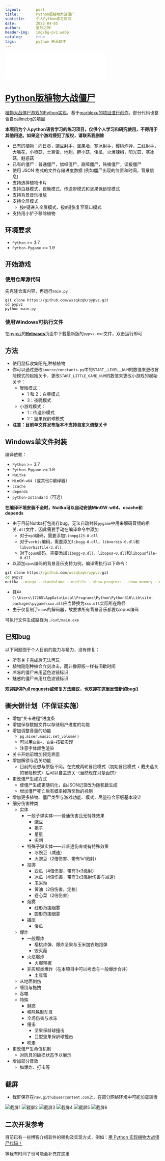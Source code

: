 ```yaml
---
layout:       post
title:        Python版植物大战僵尸
subtitle:     个人Python练习项目
date:         2022-04-05
author:       星外之神
header-img:   img/bg-pvz.webp
catalog:      true
tags:         python 开源软件
---
```


<iframe frameborder="no" border="0" marginwidth="0" marginheight="0" width="330" height="86" src="//music.163.com/outchain/player?type=2&id=3019825&auto=1&height=66"></iframe>

# [Python版植物大战僵尸](https://github.com/wszqkzqk/pypvz)

[植物大战僵尸游戏的Python实现](https://github.com/wszqkzqk/pypvz)，基于[marblexu的项目进行创作](https://github.com/marblexu/PythonPlantsVsZombies)，部分代码也整合自[callmebg的项目](https://github.com/callmebg/PythonPlantsVsZombies)
  
**本项目为个人python语言学习的练习项目，仅供个人学习和研究使用，不得用于其他用途。如果这个游戏侵犯了版权，请联系我删除**
  
* 已有的植物：向日葵，豌豆射手，坚果墙，寒冰射手，樱桃炸弹，三线射手，大嘴花，小喷菇，土豆雷，地刺，胆小菇，倭瓜，火爆辣椒，阳光菇，寒冰菇，魅惑菇
* 已有的僵尸：普通僵尸，旗帜僵尸，路障僵尸，铁桶僵尸，读报僵尸
* 使用 JSON 格式的文件存储进度数据 (例如僵尸出现的位置和时间，背景信息)
* 支持选择植物卡片
* 支持白昼模式，夜晚模式，传送带模式和坚果保龄球模式
* 支持背景音乐播放
* 支持全屏模式
  * 按`F`键进入全屏模式，按`U`键恢复至窗口模式
* 支持用小铲子移除植物

## 环境要求

* `Python` >= 3.7 
* `Python-Pygame` >= 1.9

## 开始游戏

### 使用仓库源代码

先克隆仓库内容，再运行`main.py`：

```shell
git clone https://github.com/wszqkzqk/pypvz.git
cd pypvz
python main.py
```

### 使用Windows可执行文件

在[pypvz](https://github.com/wszqkzqk/pypvz)的[**Releases**](https://github.com/wszqkzqk/pypvz/releases)页面中下载最新版的`pypvz.exe`文件，双击运行即可

## 方法

* 使用鼠标收集阳光,种植植物
* 你可以通过更改`source/constants.py`中的`START＿LEVEL＿NUM`的数值来更改冒险模式的起始关卡，更改`START_LITTLE_GAME_NUM`的数值来更改小游戏的起始关卡：
  * 冒险模式：
    * 1 和 2：白昼模式
    * 3：夜晚模式
  * 小游戏模式：
    * 1：传送带模式
    * 2：坚果保龄球模式
* **注意：目前单文件发布版本不支持自定义调整关卡**

## Windows单文件封装

编译依赖：
- `Python` >= 3.7
- `Python-Pygame` >= 1.9
- `Nuitka`
- `MinGW-w64`（或其他C编译器）
- `ccache`
- `depends`
- `python-zstandard`（可选）

**在编译环境安装不全时，Nuitka可以自动安装MinGW-w64、ccache和depends**

- 由于目前Nuitka打包尚存bug，无法自动封装`pygame`中用来解码音频的相关`.dll`文件，因此需要手动在编译命令中添加
  - 对于`mp3`编码，需要添加`libmpg123-0.dll`
  - 对于`vorbis`编码，需要添加`libogg-0.dll`，`libvorbis-0.dll`和`libvorbisfile-3.dll`
  - 对于`opus`编码，需要添加`libogg-0.dll`，`libopus-0.dll`和`libopusfile-0.dll`
- 以添加`opus`编码的背景音乐支持为例，编译需执行以下命令：

``` cmd
git clone https://github.com/wszqkzqk/pypvz.git
cd pypvz
nuitka --mingw --standalone --onefile --show-progress --show-memory --output-dir=out --windows-icon-from-ico=pypvz.ico --include-data-dir=resources=resources --include-data-file=C:\Users\17265\AppData\Local\Programs\Python\Python310\Lib\site-packages\pygame\libogg-0.dll=libogg-0.dll --include-data-file=C:\Users\17265\AppData\Local\Programs\Python\Python310\Lib\site-packages\pygame\libopus-0.dll=libopus-0.dll --include-data-file=C:\Users\17265\AppData\Local\Programs\Python\Python310\Lib\site-packages\pygame\libopusfile-0.dll=libopusfile-0.dll --windows-disable-console main.py
```

* 其中`C:\Users\17265\AppData\Local\Programs\Python\Python310\Lib\site-packages\pygame\xxx.dll`应当替换为`xxx.dll`实际所在路径
* 由于仅复制了`opus`的解码器，故要求所有背景音乐都要以opus编码

可执行文件生成路径为`./out/main.exe`

## 已知bug

以下问题囿于个人目前的能力与精力，没有修复：
* 所有关卡完成后无法再玩
* 植物刚刚种植会立刻攻击，而非像原版一样有间歇时间
* 冷冻的僵尸未用蓝色滤镜标识
* 魅惑的僵尸未用红色滤镜标识

**欢迎提供[Pull requests](https://github.com/wszqkzqk/pypvz/pulls)或修复方法建议，也欢迎在这里反馈新的bug()**

## ~~画大饼~~计划（不保证实施）

* 增加“关卡进程”进度条
* 增加保存数据文件以存储用户进度的功能
* 增加调整音量的功能
  * `pg.mixer.music.set_volume()`
  * 可以用`音量+`、`音量-`按钮实现
  * 注意字体颜色渲染
* 关卡开始前增加预览界面
* 增加解锁与选关功能
  * 目前的设想与原版不同，在完成两轮冒险模式（初始冒险模式 + 戴夫选关的冒险模式）后可以自主选关~~（当然现在只是画饼）~~
* 更改僵尸生成方式
  * 使僵尸生成更随机化，由JSON记录改为随机数生成
  * 增加僵尸死亡后有概率掉落奖励的机制
* 增加更多植物、僵尸类型与游戏功能、模式，尽量符合原版基本设计
* 细分伤害种类
  * 实体
    * 一般子弹实体——普通伤害且无特殊效果
      * 豌豆
      * 孢子
      * 星星
      * 尖刺
    * 特殊子弹实体——非普通伤害或有特殊效果
      * 冰豌豆（减速）
      * 火豌豆（2倍伤害、带有1x1溅射）
    * 投掷
      * 西瓜（4倍伤害，带有3x3溅射）
      * 冰瓜（4倍伤害，带有3x3溅射伤害与减速）
      * 玉米粒
      * 黄油（2倍伤害，定格）
      * 卷心菜（2倍伤害）
    * 烟雾
      * 线形范围烟雾
      * 圆形范围烟雾
    * 碾压
      * 倭瓜
  * 爆炸
    * 一般爆炸
      * 樱桃炸弹、爆炸坚果与玉米加农炮炮弹
      * 毁灭菇
    * 火焰爆炸
      * 火爆辣椒
    * 非灰烬类爆炸（在本项目中可以考虑与一般爆炸合并）
      * 土豆雷
  * 从地面刺伤
  * 缠绕与拖拽
  * 吞噬
  * 特殊
    * 魅惑
    * 移除铁制防具
    * 全场伤害与冰冻
    * 撞击
      * 坚果保龄球撞击
      * 巨型坚果保龄球撞击
    * 吹走
* 更改僵尸生命值机制
  * 对防具的破损状态予以展示
* 增加部分音效
  * 如爆炸、打击等

## 截屏

- 截屏保存在`raw.githubusercontent.com`上，在部分网络环境中可能加载较慢

![截屏1](https://raw.githubusercontent.com/wszqkzqk/pypvz/master/demo/demo1.webp)
![截屏2](https://raw.githubusercontent.com/wszqkzqk/pypvz/master/demo/demo2.webp)
![截屏3](https://raw.githubusercontent.com/wszqkzqk/pypvz/master/demo/demo3.webp)
![截屏4](https://raw.githubusercontent.com/wszqkzqk/pypvz/master/demo/demo4.webp)
![截屏5](https://raw.githubusercontent.com/wszqkzqk/pypvz/master/demo/demo5.webp)
![截屏6](https://raw.githubusercontent.com/wszqkzqk/pypvz/master/demo/demo6.webp)

## 二次开发参考

目前已有一些博客介绍软件的架构及实现方式，例如：[用 Python 实现植物大战僵尸代码！](https://www.cnblogs.com/Qqun821460695/p/12001851.html)

等我有时间了也可能会补充在这里